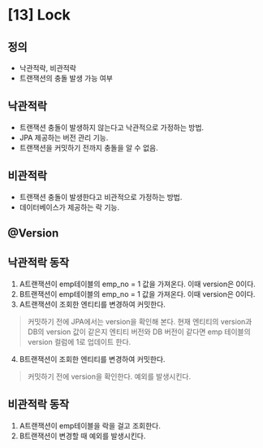 # [13] Lock

## 정의
* 낙관적락, 비관적락
* 트랜잭션의 충돌 발생 가능 여부


## 낙관적락
* 트랜잭션 충돌이 발생하지 않는다고 낙관적으로 가정하는 방법.
* JPA 제공하는 버전 관리 기능.
* 트랜잭션을 커밋하기 전까지 충돌을 알 수 없음.


## 비관적락
* 트랜잭션 충돌이 발생한다고 비관적으로 가정하는 방법.
* 데이터베이스가 제공하는 락 기능.


## @Version


## 낙관적락 동작
1. A트랜잭션이 emp테이블의 emp_no = 1 값을 가져온다. 이때 version은 0이다.
2. B트랜잭션이 emp테이블의 emp_no = 1 값을 가져온다. 이때 version은 0이다.
3. A트랜잭션이 조회한 엔티티를 변경하여 커밋한다.
> 커밋하기 전에 JPA에서는 version을 확인해 본다. 현재 엔티티의 version과 DB의 version 값이 같은지
> 엔티티 버전와 DB 버전이 같다면 emp 테이블의 version 컬럼에 1로 업데이트 한다.
4. B트랜잭션이 조회한 엔티티를 변경하여 커밋한다. 
> 커밋하기 전에 version을 확인한다.
> 예외를 발생시킨다.


## 비관적락 동작
1. A트랜잭션이 emp테이블을 락을 걸고 조회한다.
2. B트랜잭션이 변경할 때 예외를 발생시킨다.